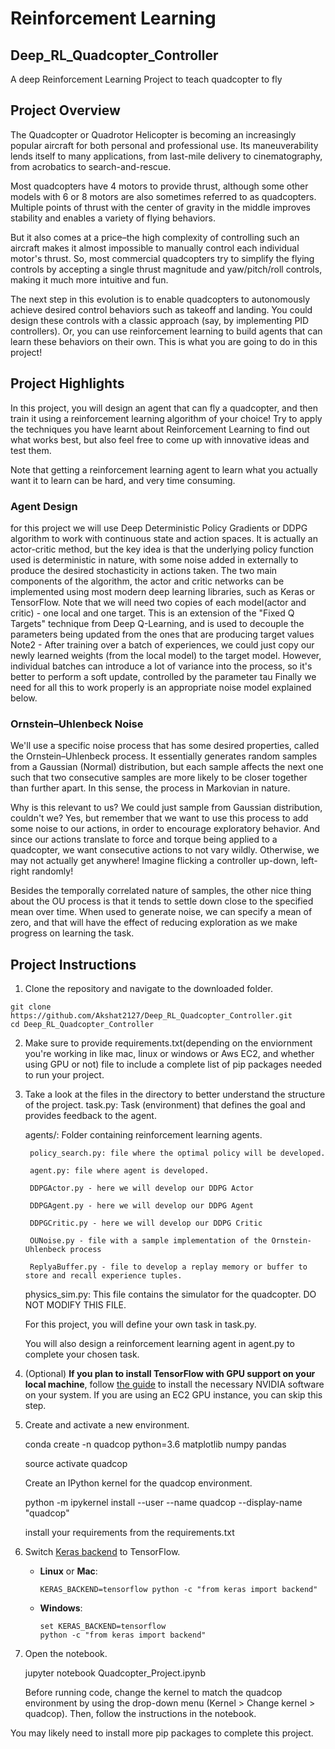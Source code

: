# Reinforcement Learning

## Deep_RL_Quadcopter_Controller
A deep Reinforcement Learning Project to teach quadcopter to fly

## Project Overview
The Quadcopter or Quadrotor Helicopter is becoming an increasingly popular aircraft for both personal and professional use. Its maneuverability lends itself to many applications, from last-mile delivery to cinematography, from acrobatics to search-and-rescue.

Most quadcopters have 4 motors to provide thrust, although some other models with 6 or 8 motors are also sometimes referred to as quadcopters. Multiple points of thrust with the center of gravity in the middle improves stability and enables a variety of flying behaviors.

But it also comes at a price–the high complexity of controlling such an aircraft makes it almost impossible to manually control each individual motor's thrust. So, most commercial quadcopters try to simplify the flying controls by accepting a single thrust magnitude and yaw/pitch/roll controls, making it much more intuitive and fun.

The next step in this evolution is to enable quadcopters to autonomously achieve desired control behaviors such as takeoff and landing. You could design these controls with a classic approach (say, by implementing PID controllers). Or, you can use reinforcement learning to build agents that can learn these behaviors on their own. This is what you are going to do in this project!

## Project Highlights

In this project, you will design an agent that can fly a quadcopter, and then train it using a reinforcement learning algorithm of your choice! Try to apply the techniques you have learnt about Reinforcement Learning to find out what works best, but also feel free to come up with innovative ideas and test them.

 Note that getting a reinforcement learning agent to learn what you actually want it to learn can be hard, and very time consuming.
 
 ### Agent Design
 for this project we will use Deep Deterministic Policy Gradients or DDPG algorithm to work with continuous state and action spaces. It is actually an actor-critic method, but the key idea is that the underlying policy function used is deterministic in nature, with some noise added in externally to produce the desired stochasticity in actions taken.
 The two main components of the algorithm, the actor and critic networks can be implemented using most modern deep learning libraries, such as Keras or TensorFlow.
Note that we will need two copies of each model(actor and critic) - one local and one target. This is an extension of the "Fixed Q Targets" technique from Deep Q-Learning, and is used to decouple the parameters being updated from the ones that are producing target values
Note2 - After training over a batch of experiences, we could just copy our newly learned weights (from the local model) to the target model. However, individual batches can introduce a lot of variance into the process, so it's better to perform a soft update, controlled by the parameter tau
Finally we need for all this to work properly is an appropriate noise model explained below.
 
### Ornstein–Uhlenbeck Noise
We'll use a specific noise process that has some desired properties, called the Ornstein–Uhlenbeck process. It essentially generates random samples from a Gaussian (Normal) distribution, but each sample affects the next one such that two consecutive samples are more likely to be closer together than further apart. In this sense, the process in Markovian in nature.

 Why is this relevant to us? We could just sample from Gaussian distribution, couldn't we? Yes, but remember that we want to use this process to add some noise to our actions, in order to encourage exploratory behavior. And since our actions translate to force and torque being applied to a quadcopter, we want consecutive actions to not vary wildly. Otherwise, we may not actually get anywhere! Imagine flicking a controller up-down, left-right randomly!

Besides the temporally correlated nature of samples, the other nice thing about the OU process is that it tends to settle down close to the specified mean over time. When used to generate noise, we can specify a mean of zero, and that will have the effect of reducing exploration as we make progress on learning the task.

## Project Instructions

1. Clone the repository and navigate to the downloaded folder.
```
git clone https://github.com/Akshat2127/Deep_RL_Quadcopter_Controller.git
cd Deep_RL_Quadcopter_Controller
```

2. Make sure to provide requirements.txt(depending on the enviornment you're working in like mac, linux or windows or Aws EC2, and whether using GPU or not) file to include a complete list of pip packages needed to run your project.

3. Take a look at the files in the directory to better understand the structure of the project.
   task.py: Task (environment) that defines the goal and provides feedback to the agent.

    agents/: Folder containing reinforcement learning agents.
  
        policy_search.py: file where the optimal policy will be developed.
 
        agent.py: file where agent is developed.
  
        DDPGActor.py - here we will develop our DDPG Actor
  
        DDPGAgent.py - here we will develop our DDPG Agent
  
        DDPGCritic.py - here we will develop our DDPG Critic
  
        OUNoise.py - file with a sample implementation of the Ornstein-Uhlenbeck process
  
        ReplyaBuffer.py - file to develop a replay memory or buffer to store and recall experience tuples.
  
    physics_sim.py: This file contains the simulator for the quadcopter. DO NOT MODIFY THIS FILE.

    For this project, you will define your own task in task.py. 

    You will also design a reinforcement learning agent in agent.py to complete your chosen task.

4. (Optional) __If you plan to install TensorFlow with GPU support on your local machine__, follow [the guide](https://www.tensorflow.org/install/) to install the necessary NVIDIA software on your system.  If you are using an EC2 GPU instance, you can skip this step.

5. Create and activate a new environment.

    conda create -n quadcop python=3.6 matplotlib numpy pandas
    
    source activate quadcop
    
    Create an IPython kernel for the quadcop environment.
    
    python -m ipykernel install --user --name quadcop --display-name "quadcop"
    
    install your requirements from the requirements.txt

6. Switch [Keras backend](https://keras.io/backend/) to TensorFlow.
	- __Linux__ or __Mac__: 
		```
		KERAS_BACKEND=tensorflow python -c "from keras import backend"
		```
	- __Windows__: 
		```
		set KERAS_BACKEND=tensorflow
		python -c "from keras import backend"
		```
    
7. Open the notebook.

    jupyter notebook Quadcopter_Project.ipynb
    
    Before running code, change the kernel to match the quadcop environment by using the drop-down menu (Kernel > Change kernel > quadcop). Then, follow the instructions in the notebook.

You may likely need to install more pip packages to complete this project. 
